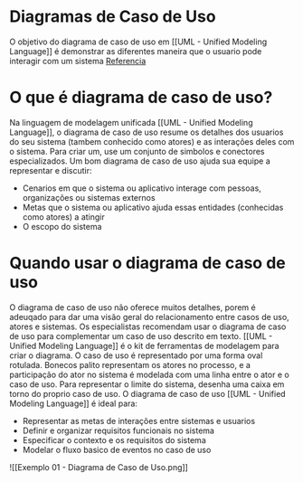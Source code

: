 # Diagramas de Caso de Uso
O objetivo do diagrama de caso de uso em [[UML - Unified Modeling Language]] é demonstrar as diferentes maneira que o usuario pode interagir com um sistema
[Referencia](https://www.lucidchart.com/pages/pt/diagrama-de-caso-de-uso-uml)

# O que é diagrama de caso de uso?
Na linguagem de modelagem unificada [[UML - Unified Modeling Language]], o diagrama de caso de uso resume os detalhes dos usuarios do seu sistema (tambem conhecido como atores) e as interações deles com o sistema. Para criar um, use um conjunto de simbolos e conectores especializados. Um bom diagrama de caso de uso ajuda sua equipe a representar e discutir:
- Cenarios em que o sistema ou aplicativo interage com pessoas, organizações ou sistemas externos
- Metas que o sistema ou aplicativo ajuda essas entidades (conhecidas como atores) a atingir
- O escopo do sistema

# Quando usar o diagrama de caso de uso
O diagrama de caso de uso não oferece muitos detalhes, porem é adeuqado para dar uma visão geral do relacionamento entre casos de uso, atores e sistemas. Os especialistas recomendam usar o diagrama de caso de uso para complementar um caso de uso descrito em texto.
[[UML - Unified Modeling Language]] é o kit de ferramentas de modelagem para criar o diagrama. O caso de uso é representado por uma forma oval rotulada. Bonecos palito representam os atores no processo, e a participação do ator no sistema é modelada com uma linha entre o ator e o caso de uso. Para representar o limite do sistema, desenha uma caixa em torno do proprio caso de uso.
O diagrama de caso de uso [[UML - Unified Modeling Language]] é ideal para:
- Representar as metas de interações entre sistemas e usuarios
- Definir e organizar requisitos funcionais no sistema
- Especificar o contexto e os requisitos do sistema
- Modelar o fluxo basico de eventos no caso de uso

![[Exemplo 01 - Diagrama de Caso de Uso.png]]